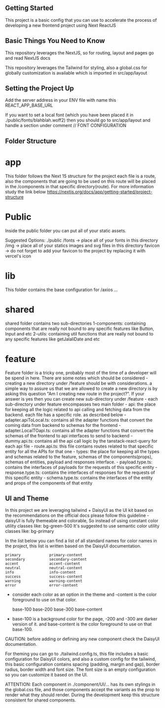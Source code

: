 ## Getting Started

This project is a basic config that you can use to accelerate the process of developing a new frontend project using Next ReactJS

## Basic Things You Need to Know

This repository leverages the NextJS, so for routing, layout and pages go and read NextJS docs

This repository leverages the Tailwind for styling, also a global.css for globally customization is available which is imported in src/app/layout

## Setting the Project Up

Add the server address in your ENV file with name this REACT_APP_BASE_URL

If you want to set a local font (which you have been placed it in ./public/fonts/blahblah.woff2) then you should go to src/app/layout and handle a section under comment // FONT CONFIGURATION

## Folder Structure

# app

This folder follows the Next 15 structure for the project each file is a route, also the components that are going to be used on this route will be placed in the /components in that specific directory(route). For more information study the link below
https://nextjs.org/docs/app/getting-started/project-structure

# Public

Inside the public folder you can put all of your static assets.

Suggested Options:
./public
/fonts -> place all of your fonts in this directory
/img -> place all of your statics images and svg files in this directory
favicon -> do not forget to add your favicon to the project by replacing it with vercel's icon

# lib

This folder contains the base configuration for /axios ...

# shared

shared folder contains two sub-directories
1-components: containing components that are really not bound to any specific features like Button, Input and etc
2-utils: containing util functions that are really not bound to any specific features like getJalaliDate and etc

# feature

Feature folder is a tricky one, probably most of the time of a developer will be spend in here. There are some notes which should be considered - creating a new directory under /feature should be with considerations. a simple way to assure us that we are allowed to create a new directory is by asking this question "Am I creating new route in the project?". If your answer is yes then you can create new sub-directory under /feature - each sub-directory under feature encompasses two main folder - api: the place for keeping all the logic related to api calling and fetching data from the backend. each file has a specific role. as described below - adapter.apiToLocal.ts: contains all the adapter functions that convert the coming data from backend to schemas for the frontend - adapter.LocalTOapi.ts: contains all the adapter functions that convert the schemas of the frontend to api interfaces to send to backend - dummy.api.ts: contains all the api call logic by the tanstack-react-query for each api file - route.api.ts: this file contains routes related to that specific entity for all the APIs for that one - types: the place for keeping all the types and schemas related to the feature, schemas of the components(props), schemas of entities, payload and responses interface. - payload.type.ts: contains the interfaces of payloads for the requests of this specific entity - response.type.ts: contains the interfaces of responses for the requests of this specific entity - schema.type.ts: contains the interfaces of the entity and props of the components of that entity

## UI and Theme

In this project we are leveraging tailwind + DaisyUI as the UI kit based on the recommendations on the official docs please follow this guideline - daisyUI is fully themeable and colorable, So instead of using constant color utility classes like:
bg-green-500
It's suggested to use semantic color utility classes like:
bg-primary

In the list below you can find a list of all standard names for color names in the project, this list is written based on the DaisyUI documentation.

    primary             primary-content
    secondary           secondary-content
    accent              accent-content
    neutral             neutral-content
    info                info-content
    success             success-content
    warning             warning-content
    error               error-content

- consider each color as an option in the theme and -content is the color foreground to use on that color.

  base-100 base-200 base-300 base-content

- base-100 is a background color for the page, -200 and -300 are darker version of it. and base-content is the color foreground to use on that base-100.

CAUTION: before adding or defining any new component check the DaisyUI documentation.

For theming you can go to ./tailwind.config.ts, this file includes a basic configuration for DaisyUI colors, and also a custom config for the tailwind, this basic configuration contains spacing (padding, margin and gap), border radius, border width and font size. The font size is an empty configuration so you can customize it based on the UI.

ATTENTION: Each component in ./component/UI/... has its own stylings in the global.css file, and those components accept the variants as the prop to render what they should render. During the development keep this structure consistent for shared components.
